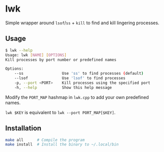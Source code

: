 # lwk

Simple wrapper around `lsof`/`ss` + `kill` to find and kill lingering processes.

## Usage

```bash
$ lwk --help  
Usage: lwk [NAME] [OPTIONS]
Kill processes by port number or predefined names

Options:
    --ss                 Use 'ss' to find processes (default)
    --lsof               Use 'lsof' to find processes
    -p, --port <PORT>    Kill processes using the specified port
    -h, --help           Show this help message
```

Modify the `PORT_MAP` hashmap in `lwk.cpp` to add your own predefined names.

`lwk $KEY` is equivalent to `lwk --port PORT_MAP[$KEY]`.

## Installation

```bash
make all      # Compile the program
make install  # Install the binary to ~/.local/bin
```